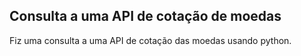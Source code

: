 ## Consulta a uma API de cotação de moedas

Fiz uma consulta a uma API de cotação das moedas usando python.
